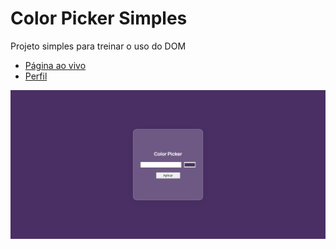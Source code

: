 # Color Picker Simples

Projeto simples para treinar o uso do DOM 

- [Página ao vivo](dasda)
- [Perfil](https://github.com/EriickW)

<img src="./screenshot/color.png">